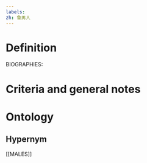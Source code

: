 ```yaml
---
labels: 
zh: 魯男人
---
```


# Definition
BIOGRAPHIES:
# Criteria and general notes
# Ontology

## Hypernym
[[MALES]]
